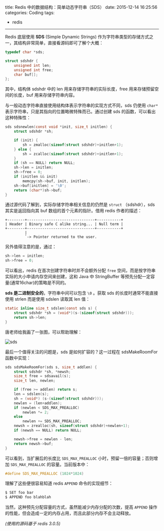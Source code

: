 title: Redis 中的数据结构：简单动态字符串（SDS）
date: 2015-12-14 16:25:56
categories: Coding
tags:
 - redis
---

Redis 底层使用 **SDS** (Simple Dynamic Strings) 作为字符串类型的存储方式之一，其结构非常简单，直接看源码即可了解个大概：

```c
typedef char *sds;

struct sdshdr {
    unsigned int len;
    unsigned int free;
    char buf[];
};
```

其中，结构体 sdshdr 中的 len 用来存储字符串的实际长度，free 用来存储预留空间的长度，buf 用来存储字符串内容。

与一般动态字符串直接使用结构体表示字符串的实现方式不同，sds 仍使用 `char*` 表示字符串，只是其指向的位置略微特殊而已。通过创建 sds 的函数，可以看出这种特殊性：

```c
sds sdsnewlen(const void *init, size_t initlen) {
    struct sdshdr *sh;

    if (init) {
        sh = zmalloc(sizeof(struct sdshdr)+initlen+1);
    } else {
        sh = zcalloc(sizeof(struct sdshdr)+initlen+1);
    }
    if (sh == NULL) return NULL;
    sh->len = initlen;
    sh->free = 0;
    if (initlen && init)
        memcpy(sh->buf, init, initlen);
    sh->buf[initlen] = '\0';
    return (char*)sh->buf;
}
```

通过源代码了解到，实际存储字符串相关信息的仍然是 `struct` （sdshdr），sds 其实是返回指向其 buf 数组的首个元素的指针。借用 redis 作者的描述：

    +--------+-------------------------------+-----------+
    | Header | Binary safe C alike string... | Null term |
    +--------+-------------------------------+-----------+
             |
             `-> Pointer returned to the user.

另外值得注意的是，通过：

```c
sh->len = initlen;
sh->free = 0;
```

可以看出，redis 在首次创建字符串时并不会额外分配 `free` 空间，而是按字符串实际的大小申请内存空间来创建，这和 Java 中 StringBuffer 等预先分配一定容量(通常16char)的策略是不同的。

**sds 是二进制安全的**，字符串中间可以包含 `\0` 。获取 sds 的长度时通常不能直接使用 strlen 而是使用 sdslen 读取其 len 值：

```c
static inline size_t sdslen(const sds s) {
    struct sdshdr *sh = (void*)(s-(sizeof(struct sdshdr)));
    return sh->len;
}
```

唐老师给我画了一张图，可以帮助理解：

![sds](sds.png)

最后一个值得关注的问题是，sds 是如何扩容的？这一过程在 sdsMakeRoomFor 函数中实现：

```c
sds sdsMakeRoomFor(sds s, size_t addlen) {
    struct sdshdr *sh, *newsh;
    size_t free = sdsavail(s);
    size_t len, newlen;

    if (free >= addlen) return s;
    len = sdslen(s);
    sh = (void*) (s-(sizeof(struct sdshdr)));
    newlen = (len+addlen);
    if (newlen < SDS_MAX_PREALLOC)
        newlen *= 2;
    else
        newlen += SDS_MAX_PREALLOC;
    newsh = zrealloc(sh, sizeof(struct sdshdr)+newlen+1);
    if (newsh == NULL) return NULL;

    newsh->free = newlen - len;
    return newsh->buf;
}
```

可以看到，当扩展后的长度比 `SDS_MAX_PREALLOC` 小时，预留一倍的容量；否则增加 `SDS_MAX_PREALLOC` 的容量。当前版本中：

```c
#define SDS_MAX_PREALLOC (1024*1024)
```

理解了这些便很容易知道 redis `APPEND` 命令的实现细节：

```sh
$ SET foo bar
$ APPEND foo blahblah
```

当然，这种预先分配容量的方式，虽然能减少内存分配的次数，提高 `APPEND` 操作的性能，但会造成一定的内存占用，而且此部分内存不会主动释放。 

_(使用的源码基于 redis 3.0.5)_
